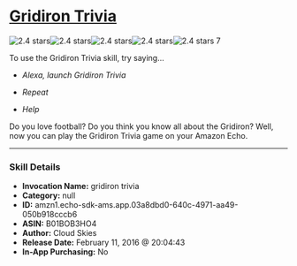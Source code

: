 # [Gridiron Trivia](http://alexa.amazon.com/#skills/amzn1.echo-sdk-ams.app.03a8dbd0-640c-4971-aa49-050b918cccb6)
![2.4 stars](../../images/ic_star_black_18dp_1x.png)![2.4 stars](../../images/ic_star_black_18dp_1x.png)![2.4 stars](../../images/ic_star_half_black_18dp_1x.png)![2.4 stars](../../images/ic_star_border_black_18dp_1x.png)![2.4 stars](../../images/ic_star_border_black_18dp_1x.png) 7

To use the Gridiron Trivia skill, try saying...

* *Alexa, launch Gridiron Trivia*

* *Repeat*

* *Help*

Do you love football?  Do you think you know all about the Gridiron?
Well, now you can play the Gridiron Trivia game on your Amazon Echo.

***

### Skill Details

* **Invocation Name:** gridiron trivia
* **Category:** null
* **ID:** amzn1.echo-sdk-ams.app.03a8dbd0-640c-4971-aa49-050b918cccb6
* **ASIN:** B01BOB3HO4
* **Author:** Cloud Skies
* **Release Date:** February 11, 2016 @ 20:04:43
* **In-App Purchasing:** No
